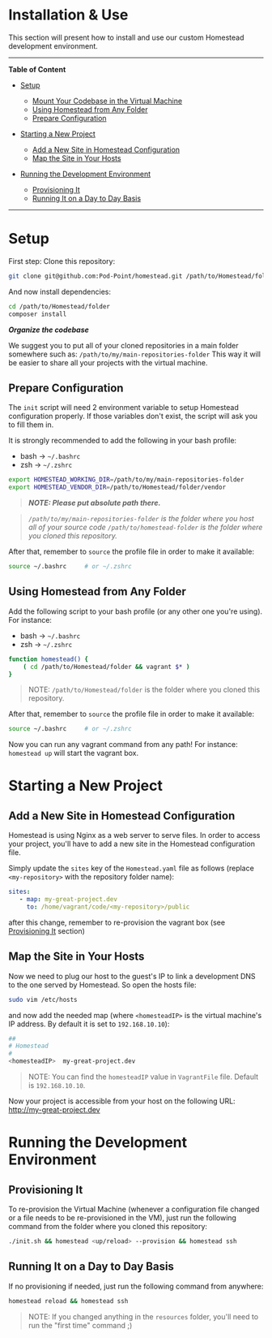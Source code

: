 # Installation & Use
This section will present how to install and use our custom Homestead development environment. 

***

**Table of Content**

* [Setup](#setup)
  * [Mount Your Codebase in the Virtual Machine](#setup--mount-the-codebase)
  * [Using Homestead from Any Folder](#setup--using-homestead-from-anywhere)
  * [Prepare Configuration](#setup--prepare-configuration)

* [Starting a New Project](#starting-a-new-project)
  * [Add a New Site in Homestead Configuration](#starting-a-new-project--add-a-new-site-in-homestead)
  * [Map the Site in Your Hosts](#starting-a-new-project--map-the-site-in-hosts)

* [Running the Development Environment](#running-the-development-environment)
  * [Provisioning It](#running-the-development-environment--provisioning-the-development-environment)
  * [Running It on a Day to Day Basis](#running-the-development-environment--running-the-development-environment-day-to-day)

***

<a id="setup"></a>
# Setup

First step: Clone this repository:
```bash
git clone git@github.com:Pod-Point/homestead.git /path/to/Homestead/folder
```

And now install dependencies:
```bash
cd /path/to/Homestead/folder
composer install 
```

***Organize the codebase***
 
We suggest you to put all of your cloned repositories in a main folder somewhere such as: `/path/to/my/main-repositories-folder`
This way it will be easier to share all your projects with the virtual machine.

<a id="setup--prepare-configuration"></a>
## Prepare Configuration

The `init` script will need 2 environment variable to setup Homestead configuration properly. If those variables don't
exist, the script will ask you to fill them in.

It is strongly recommended to add the following in your bash profile:

* bash -> `~/.bashrc`
* zsh -> `~/.zshrc`

```bash
export HOMESTEAD_WORKING_DIR=/path/to/my/main-repositories-folder
export HOMESTEAD_VENDOR_DIR=/path/to/Homestead/folder/vendor
```

> ***NOTE: Please put absolute path there.***

> *`/path/to/my/main-repositories-folder` is the folder where you host all of your source code
`/path/to/homestead-folder` is the folder where you cloned this repository.*

After that, remember to `source` the profile file in order to make it available:

```bash
source ~/.bashrc     # or ~/.zshrc
```

<a id="setup--using-homestead-from-anywhere"></a>
## Using Homestead from Any Folder

Add the following script to your bash profile (or any other one you're using). For instance:

* bash -> `~/.bashrc`
* zsh -> `~/.zshrc`


```bash
function homestead() {
    ( cd /path/to/Homestead/folder && vagrant $* )
}
```

> NOTE: `/path/to/Homestead/folder` is the folder where you cloned this repository.

After that, remember to `source` the profile file in order to make it available:

```bash
source ~/.bashrc     # or ~/.zshrc
```

Now you can run any vagrant command from any path! For instance: `homestead up` will start the vagrant box.

<a id="starting-a-new-project"></a>
# Starting a New Project

<a id="starting-a-new-project--add-a-new-site-in-homestead"></a>
## Add a New Site in Homestead Configuration

Homestead is using Nginx as a web server to serve files. In order to access your project, you'll have to add a new site in the Homestead configuration file.

Simply update the `sites` key of the `Homestead.yaml` file as follows (replace `<my-repository>` with the repository folder name):

 ```yaml
sites:
    - map: my-great-project.dev
      to: /home/vagrant/code/<my-repository>/public
```

after this change, remember to re-provision the vagrant box (see [Provisioning It](#running-the-development-environment--provisioning-the-development-environment) section) 

<a id="starting-a-new-project--map-the-site-in-hosts"></a>
## Map the Site in Your Hosts

Now we need to plug our host to the guest's IP to link a development DNS to the one served by Homestead.
So open the hosts file:

```bash
sudo vim /etc/hosts
```

and now add the needed map (where `<homesteadIP>` is the virtual machine's IP address. By default it is set to `192.168.10.10`):

```bash
##
# Homestead
#
<homesteadIP>  my-great-project.dev
```

> NOTE: You can find the `homesteadIP` value in `VagrantFile` file. Default is `192.168.10.10`.

Now your project is accessible from your host on the following URL: http://my-great-project.dev

<a id="running-the-development-environment"></a>
# Running the Development Environment

<a id="running-the-development-environment--provisioning-the-development-environment"></a>
## Provisioning It 

To re-provision the Virtual Machine (whenever a configuration file changed or a file needs to be re-provisioned in the VM),
just run the following command from the folder where you cloned this repository:

```bash
./init.sh && homestead <up/reload> --provision && homestead ssh
```

<a id="running-the-development-environment--running-the-development-environment-day-to-day"></a>
## Running It on a Day to Day Basis

If no provisioning if needed, just run the following command from anywhere:

```bash
homestead reload && homestead ssh
```
 
 > NOTE: If you changed anything in the `resources` folder, you'll need to run the "first time" command ;)
